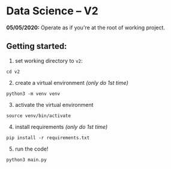 # Data Science – V2

**05/05/2020:** Operate as if you're at the root of working project.

## Getting started:
1. set working directory to `v2`:
```
cd v2
```
2. create a virtual environment _(only do 1st time)_
```
python3 -m venv venv
```
3. activate the virtual environment
```
source venv/bin/activate
```
4. install requirements _(only do 1st time)_
```
pip install -r requirements.txt
```
5. run the code!
```
python3 main.py
```
